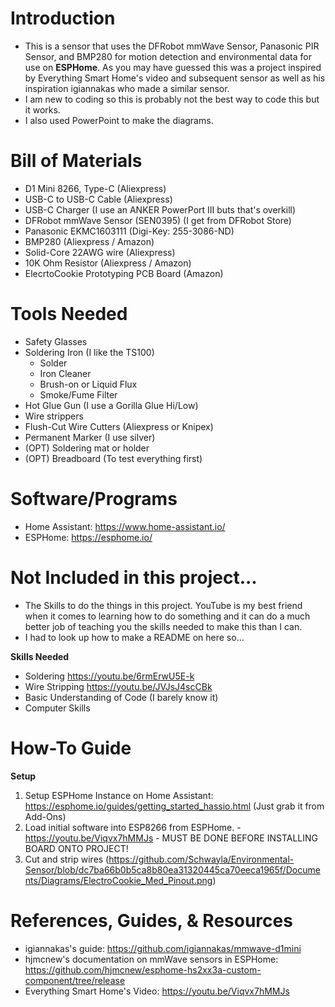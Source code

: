# Introduction
  - This is a sensor that uses the DFRobot mmWave Sensor, Panasonic PIR Sensor, and BMP280 for motion detection and environmental data for use on **ESPHome**. As you may have guessed this was a project inspired by Everything Smart Home's video and subsequent sensor as well as his inspiration igiannakas who made a similar sensor.
  - I am new to coding so this is probably not the best way to code this but it works.
  - I also used PowerPoint to make the diagrams.
  
# Bill of Materials
  - D1 Mini 8266, Type-C (Aliexpress)
  - USB-C to USB-C Cable (Aliexpress)
  - USB-C Charger (I use an ANKER PowerPort III buts that's overkill)
  - DFRobot mmWave Sensor (SEN0395) (I get from DFRobot Store)
  - Panasonic EKMC1603111 (Digi-Key: 255-3086-ND)
  - BMP280 (Aliexpress / Amazon)
  - Solid-Core 22AWG wire (Aliexpress)
  - 10K Ohm Resistor (Aliexpress / Amazon)
  - ElecrtoCookie Prototyping PCB Board (Amazon)
  
# Tools Needed
  - Safety Glasses
  - Soldering Iron (I like the TS100)
    - Solder
    - Iron Cleaner
    - Brush-on or Liquid Flux
    - Smoke/Fume Filter
  - Hot Glue Gun (I use a Gorilla Glue Hi/Low)
  - Wire strippers
  - Flush-Cut Wire Cutters (Aliexpress or Knipex)
  - Permanent Marker (I use silver)
  - (OPT) Soldering mat or holder
  - (OPT) Breadboard (To test everything first)
  
# Software/Programs
  - Home Assistant: https://www.home-assistant.io/
  - ESPHome: https://esphome.io/
  
# Not Included in this project...
  - The Skills to do the things in this project. YouTube is my best friend when it comes to learning how to do something and it can do a much better job of teaching you the skills needed to make this than I can.
  - I had to look up how to make a README on here so...
  
**Skills Needed**
  - Soldering https://youtu.be/6rmErwU5E-k 
  - Wire Stripping https://youtu.be/JVJsJ4scCBk
  - Basic Understanding of Code (I barely know it) 
  - Computer Skills 
    
# How-To Guide
**Setup**
  1. Setup ESPHome Instance on Home Assistant: https://esphome.io/guides/getting_started_hassio.html (Just grab it from Add-Ons)
  2. Load initial software into ESP8266 from ESPHome.
    - https://youtu.be/Viqvx7hMMJs
    - MUST BE DONE BEFORE INSTALLING BOARD ONTO PROJECT!
  3. Cut and strip wires (https://github.com/Schwayla/Environmental-Sensor/blob/dc7ba66b0b5ca8b80ea31320445ca70eeca1965f/Documents/Diagrams/ElectroCookie_Med_Pinout.png)
  
  
# References, Guides, & Resources
 - igiannakas's guide: https://github.com/igiannakas/mmwave-d1mini
 - hjmcnew's documentation on mmWave sensors in ESPHome: https://github.com/hjmcnew/esphome-hs2xx3a-custom-component/tree/release
 - Everything Smart Home's Video: https://youtu.be/Viqvx7hMMJs
